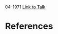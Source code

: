 

04-1971
[Link to Talk](https://www.churchofjesuschrist.org/study/general-conference/1971/04/sunday-morning-session?lang=eng)



# References
